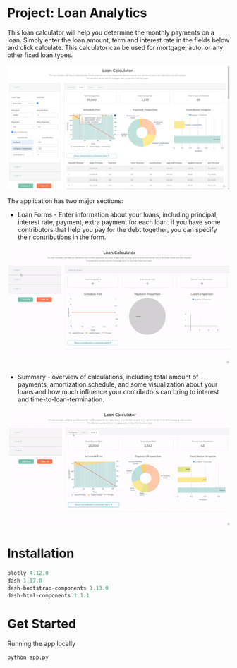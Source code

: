 



# Project: Loan Analytics

This loan calculator will help you determine the monthly payments on a loan. Simply enter the loan amount, term and interest rate in the fields below and click calculate. This calculator can be used for mortgage, auto, or any other fixed loan types.

<img src='https://github.com/crystalwanyulee/plotly_dash_projects/blob/main/loan_analytics/images/image-20201130174910236.png?raw=true'>



The application has two major sections:

- Loan Forms - Enter information about your loans, including principal, interest rate, payment, extra payment for each loan. If you have some contributors that help you pay for the debt together, you can specify their contributions in the form.

  


<img src='https://github.com/crystalwanyulee/plotly_dash_projects/blob/main/loan_analytics/images/ezgif.com-gif-maker%20(1).gif?raw=true'>



* Summary - overview of calculations, including total amount of payments, amortization schedule, and some visualization about your loans and how much influence your contributors can bring to interest and time-to-loan-termination. 

<img src='https://github.com/crystalwanyulee/plotly_dash_projects/blob/main/loan_analytics/images/ezgif.com-gif-maker.gif?raw=true'>

# Installation

```python
plotly 4.12.0
dash 1.17.0
dash-bootstrap-components 1.13.0
dash-html-components 1.1.1
```



# Get Started

Running the app locally

```cmd
python app.py
```



